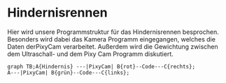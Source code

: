 # Hindernisrennen
Hier wird unsere Programmstruktur für das Hindernisrennen besprochen. Besonders wird dabei das Kamera Programm eingegangen, welches die Daten derPixyCam verarbeitet. Außerdem wird die Gewichtung zwischen dem Ultraschall- und dem Pixy Cam Programm diskutiert.

```mermaid
graph TB;A{Hindernis} ---|PixyCam| B{rot}--Code---C{rechts};
A---|PixyCam| B{grün}--Code---C{links};
```

